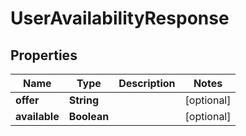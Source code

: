 
# UserAvailabilityResponse

## Properties
Name | Type | Description | Notes
------------ | ------------- | ------------- | -------------
**offer** | **String** |  |  [optional]
**available** | **Boolean** |  |  [optional]



